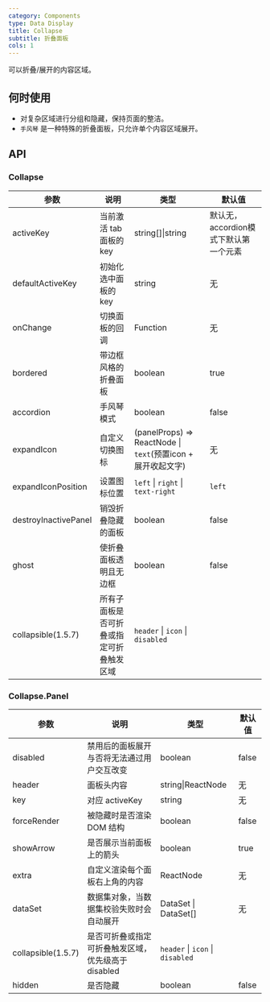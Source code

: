 ```yaml
---
category: Components
type: Data Display
title: Collapse
subtitle: 折叠面板
cols: 1
---
```


可以折叠/展开的内容区域。

## 何时使用

- 对复杂区域进行分组和隐藏，保持页面的整洁。
- `手风琴` 是一种特殊的折叠面板，只允许单个内容区域展开。

## API

### Collapse

| 参数 | 说明 | 类型 | 默认值 |
| --- | --- | --- | --- |
| activeKey | 当前激活 tab 面板的 key | string\[]\|string | 默认无，accordion模式下默认第一个元素 |
| defaultActiveKey | 初始化选中面板的 key | string | 无 |
| onChange | 切换面板的回调 | Function | 无 |
| bordered | 带边框风格的折叠面板 | boolean | true |
| accordion | 手风琴模式	 | boolean | false |
| expandIcon | 自定义切换图标 | (panelProps) => ReactNode \| `text`(预置icon + 展开收起文字) | 无 |
| expandIconPosition | 设置图标位置 | `left` \| `right` \| `text-right` | `left` |
| destroyInactivePanel | 销毁折叠隐藏的面板 | boolean | false |
| ghost | 使折叠面板透明且无边框 | boolean | false |
| collapsible(1.5.7) | 所有子面板是否可折叠或指定可折叠触发区域 | `header` \| `icon` \| `disabled` | |

### Collapse.Panel

| 参数 | 说明 | 类型 | 默认值 |
| --- | --- | --- | --- |
| disabled | 禁用后的面板展开与否将无法通过用户交互改变 | boolean | false |
| header | 面板头内容 | string\|ReactNode | 无 |
| key | 对应 activeKey | string | 无 |
| forceRender | 被隐藏时是否渲染 DOM 结构 | boolean | false |
| showArrow	| 是否展示当前面板上的箭头	| boolean	|  true |
| extra	| 自定义渲染每个面板右上角的内容 | ReactNode | 无 |
| dataSet	| 数据集对象，当数据集校验失败时会自动展开 | DataSet \| DataSet[] | 无 |
| collapsible(1.5.7) | 是否可折叠或指定可折叠触发区域，优先级高于 disabled | `header` \| `icon` \| `disabled` | |
| hidden | 是否隐藏 | boolean  | false |
